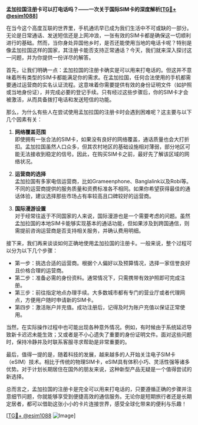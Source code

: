 **孟加拉国注册卡可以打电话吗？——一次关于国际SIM卡的深度解析[[TG💪+ @esim1088](https://t.me/s/esim1088)]**

在当今这个高度互联的世界里，手机通讯早已成为我们生活中不可或缺的一部分。无论是日常通话、发送短信还是上网冲浪，一张有效的SIM卡都是确保这一切顺利进行的基础。然而，当你身处异国他乡时，是否还能使用当地的电话卡呢？特别是像孟加拉国这样的国家，其注册卡能否支持正常通话？今天，我们就来深入探讨这一问题，并为你提供一份详尽的解答。

首先，让我们明确一点：孟加拉国的注册卡确实是可以用来打电话的。但这并不意味着所有类型的SIM卡都能满足你的需求。在孟加拉国，任何合法使用的手机都需要通过运营商的实名认证流程。这意味着你需要提供有效的身份证明文件（如护照或当地身份证），并完成必要的登记手续。只有经过这些步骤后，你的SIM卡才会被激活，从而具备拨打电话和发送短信的功能。

那么，为什么有些人在尝试使用孟加拉国的注册卡时会遇到困难呢？这主要与以下几个因素有关：

1. **网络覆盖范围**  
   即使拥有一张合法的SIM卡，如果没有良好的网络覆盖，通话质量也会大打折扣。孟加拉国虽然人口众多，但其农村地区的基础设施相对薄弱，部分地区可能无法接收到稳定的信号。因此，在购买SIM卡之前，最好先了解该区域的网络状况。

2. **运营商的选择**  
   孟加拉国有多家电信运营商，比如Grameenphone、Banglalink以及Robi等。不同的运营商提供的服务质量和资费标准各不相同。如果你希望获得最佳的通话体验，建议选择那些市场占有率较高且口碑较好的运营商。

3. **国际漫游设置**  
   对于经常往返于不同国家的人来说，国际漫游也是一个需要考虑的问题。虽然孟加拉国的本地SIM卡能够实现基本的通话功能，但如果涉及到跨国通信，则需提前咨询运营商是否支持相关服务，并确认费用明细。

接下来，我们再来谈谈如何正确地使用孟加拉国的注册卡。一般来说，整个过程可以分为以下几个步骤：

- 第一步：挑选合适的运营商。根据个人偏好以及预算情况，选择一家信誉良好且价格合理的运营商。
- 第二步：准备必需的身份资料。通常情况下，只需携带有效护照即可完成注册。
- 第三步：前往指定地点办理手续。大多数城市都有专门的营业厅或者代理网点，方便用户随时申请新的SIM卡。
- 第四步：激活账户并充值。成功注册后，记得及时为账户充值以保证正常使用。

当然，在实际操作过程中也可能出现各种意外情况。例如，有时候由于系统延迟导致新卡迟迟未能生效；又或者是不小心遗失了重要的身份证明文件。面对这些问题时，保持冷静并及时联系客服寻求帮助是非常重要的。

最后，值得一提的是，随着科技的发展，越来越多的人开始关注电子SIM卡（eSIM）技术。相比于传统的物理SIM卡，eSIM具有体积小巧、灵活性强等诸多优势。对于计划长期居住在国外的朋友来说，这种新型产品无疑是一个值得尝试的新选择。

总而言之，孟加拉国的注册卡是完全可以用来打电话的，只要遵循正确的步骤并注意细节问题，你就能够享受到便捷高效的通信服务。无论你是短期旅行者还是长期定居者，都可以借助这张小小的卡片连接世界，感受全球化带来的便利与乐趣！

[[TG💪+ @esim1088](https://t.me/s/esim1088) ![Image](https://i.postimg.cc/4NQfJmqS/Snipaste-2025-05-13-00-14-12.png)]